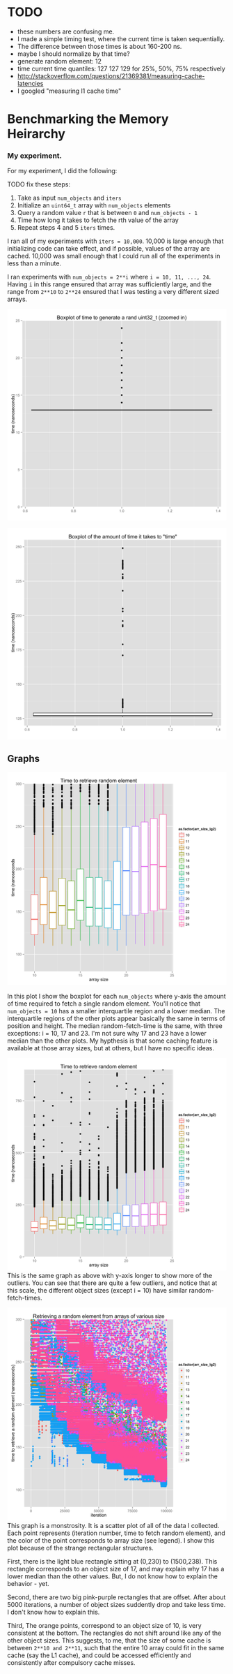 # TODO
- these numbers are confusing me. 
- I made a simple timing test, where the current time is taken sequentially.
- The difference between those times is about 160-200 ns. 
- maybe I should normalize by that time?
- generate random element: 12
- time current time quantiles: 127 127 129 for 25%, 50%, 75% respectively
- http://stackoverflow.com/questions/21369381/measuring-cache-latencies
- I googled "measuring l1 cache time"

# Benchmarking the Memory Heirarchy

### My experiment. 
For my experiment, I did the following:

TODO fix these steps:

1. Take as input `num_objects` and `iters`
2. Initialize an `uint64_t` array with `num_objects` elements
3. Query a random value `r` that is between `0` and `num_objects - 1`
4. Time how long it takes to fetch the rth value of the array
5. Repeat steps 4 and 5 `iters` times. 

I ran all of my experiments with `iters = 10,000`. 
10,000 is large enough that initializing code can take effect, and if possible, values of the array are cached. 
10,000 was small enough that I could run all of the experiments in less than a minute. 

I ran experiments with `num_objects = 2**i` where `i = 10, 11, ..., 24`.
Having `i` in this range ensured that array was sufficiently large, and the range from `2**10` to `2**24` ensured that I was testing a very different sized arrays. 

![Full boxplot](https://raw.githubusercontent.com/aled1027/benchmarking_the_memory_hierarchy/master/images/generate_random_boxplot.png)

![Full boxplot](https://raw.githubusercontent.com/aled1027/benchmarking_the_memory_hierarchy/master/images/current_time_boxplot.png)

## Graphs
![Boxplot zoomed in](https://raw.githubusercontent.com/aled1027/benchmarking_the_memory_hierarchy/master/images/boxplot.png)

In this plot I show the boxplot for each `num_objects` where y-axis the amount of time required to fetch a single random element. 
You'll notice that `num_objects = 10` has a smaller interquartile region and a lower median. 
The interquartile regions of the other plots appear basically the same in terms of position and height.
The median random-fetch-time is the same, with three exceptions: i = 10, 17 and 23. 
I'm not sure why 17 and 23 have a lower median than the other plots.
My hypthesis is that some caching feature is available at those array sizes, but at others, but I have no specific ideas. 

![Full boxplot](https://raw.githubusercontent.com/aled1027/benchmarking_the_memory_hierarchy/master/images/boxplot_full.png)
This is the same graph as above with y-axis longer to show more of the outliers.
You can see that there are quite a few outliers, and notice that at this scale, the different object sizes (except i = 10) have similar random-fetch-times. 

![Aggregate scatter plot](https://raw.githubusercontent.com/aled1027/benchmarking_the_memory_hierarchy/master/images/aggregate_scatter_plot.png)
This graph is a monstrosity. 
It is a scatter plot of all of the data I collected. 
Each point represents (iteration number, time to fetch random element), and the color of the point corresponds to array size (see legend).
I show this plot because of the strange rectangular structures.

First, there is the light blue rectangle sitting at (0,230) to (1500,238). 
This rectangle corresponds to an object size of 17, and may explain why 17 has a lower median than the other values. 
But, I do not know how to explain the behavior - yet.

Second, there are two big pink-purple rectangles that are offset.
After about 5000 iterations, a number of object sizes suddently drop and take less time. 
I don't know how to explain this.

Third, The orange points, correspond to an object size of 10, is very consistent at the bottom. 
The rectangles do not shift around like any of the other object sizes. 
This suggests, to me, that the size of some cache is between `2**10 and 2**11`, such that the entire 10 array could fit in the same cache (say the L1 cache), and could be accessed efficiently and consistently after compulsory cache misses. 
